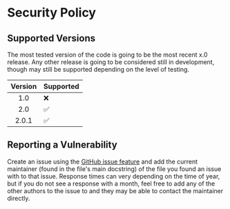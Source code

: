 # Security Policy

## Supported Versions

The most tested version of the code is going to be the most recent x.0 release. Any other release is going to be
considered still in development, though may still be supported depending on the level of testing.

| Version              | Supported          |
|:--------------------:|--------------------|
| 1.0                  | :x:                |
| 2.0                  | :white_check_mark: |
| 2.0.1                | :white_check_mark: |

## Reporting a Vulnerability

Create an issue using the [GitHub issue feature](https://github.com/RIT-MDRC/MDRCBot/issues) and add the current 
maintainer (found in the file's main docstring) of the file you found an issue with to that issue. Response times can
very depending on the time of year, but if you do not see a response with a month, feel free to add any of the other
authors to the issue to and they may be able to contact the maintainer directly.
